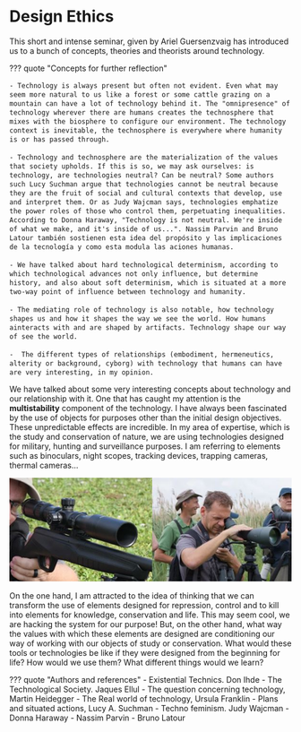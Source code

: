 # **Design Ethics**

This short and intense seminar, given by Ariel Guersenzvaig has introduced us to a bunch of concepts, theories and theorists around technology. 

??? quote "Concepts for further reflection"

    - Technology is always present but often not evident. Even what may seem more natural to us like a forest or some cattle grazing on a mountain can have a lot of technology behind it. The "omnipresence" of technology wherever there are humans creates the technosphere that mixes with the biosphere to configure our environment. The technology context is inevitable, the technosphere is everywhere where humanity is or has passed through.

    - Technology and technosphere are the materialization of the values that society upholds. If this is so, we may ask ourselves: is technology, are technologies neutral? Can be neutral? Some authors such Lucy Suchman argue that technologies cannot be neutral because they are the fruit of social and cultural contexts that develop, use and interpret them. Or as Judy Wajcman says, technologies emphatize the power roles of those who control them, perpetuating inequalities. According to Donna Haraway, "Technology is not neutral. We're inside of what we make, and it's inside of us...". Nassim Parvin and Bruno Latour también sostienen esta idea del propósito y las implicaciones de la tecnología y como esta modula las aciones humanas.

    - We have talked about hard technological determinism, according to which technological advances not only influence, but determine history, and also about soft determinism, which is situated at a more two-way point of influence between technology and humanity.

    - The mediating role of technology is also notable, how technology shapes us and how it shapes the way we see the world. How humans ainteracts with and are shaped by artifacts. Technology shape our way of see the world.

    -  The different types of relationships (embodiment, hermeneutics, alterity or background, cyborg) with technology that humans can have are very interesting, in my opinion.

We have talked about some very interesting concepts about technology and our relationship with it. One that has caught my attention is the **multistability** component of the technology. I have always been fascinated by the use of objects for purposes other than the initial design objectives. These unpredictable effects are incredible. In my area of expertise, which is the study and conservation of nature, we are using technologies designed for military, hunting and surveillance purposes. I am referring to elements such as binoculars, night scopes, tracking devices, trapping cameras, thermal cameras... 

![Multistability](../images/T3-DS-Multistability.JPG)

On the one hand, I am attracted to the idea of thinking that we can transform the use of elements designed for repression, control and to kill into elements for knowledge, conservation and life. This may seem cool, we are hacking the system for our purpose! But, on the other hand, what way the values with which these elements are designed are conditioning our way of working with our objects of study or conservation. What would these tools or technologies be like if they were designed from the beginning for life? How would we use them? What different things would we learn?



??? quote "Authors and references"
    - Existential Technics. Don Ihde
    - The Technological Society. Jaques Ellul
    - The question concerning technology, Martin Heidegger
    - The Real world of technology, Ursula Franklin
    - Plans and situated actions, Lucy A. Suchman
    - Techno feminism. Judy Wajcman
    - Donna Haraway
    - Nassim Parvin
    - Bruno Latour
